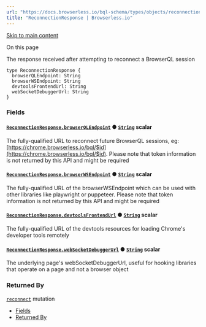 ```yaml
---
url: "https://docs.browserless.io/bql-schema/types/objects/reconnection-response"
title: "ReconnectionResponse | Browserless.io"
---
```


[Skip to main content](https://docs.browserless.io/bql-schema/types/objects/reconnection-response#__docusaurus_skipToContent_fallback)

On this page

The response received after attempting to reconnect a BrowserQL session

```codeBlockLines_p187
type ReconnectionResponse {
  browserQLEndpoint: String
  browserWSEndpoint: String
  devtoolsFrontendUrl: String
  webSocketDebuggerUrl: String
}

```

### Fields [​](https://docs.browserless.io/bql-schema/types/objects/reconnection-response\#fields "Direct link to Fields")

#### [`ReconnectionResponse.browserQLEndpoint`](https://docs.browserless.io/bql-schema/types/objects/reconnection-response\#) ● [`String`](https://docs.browserless.io/bql-schema/types/scalars/string) scalar [​](https://docs.browserless.io/bql-schema/types/objects/reconnection-response\#reconnectionresponsebrowserqlendpointstring- "Direct link to reconnectionresponsebrowserqlendpointstring-")

The fully-qualified URL to reconnect future BrowserQL sessions, eg: [https://chrome.browserless.io/bql/$id](https://chrome.browserless.io/bql/$id). Please note that token information is not returned by this API and might be required

#### [`ReconnectionResponse.browserWSEndpoint`](https://docs.browserless.io/bql-schema/types/objects/reconnection-response\#) ● [`String`](https://docs.browserless.io/bql-schema/types/scalars/string) scalar [​](https://docs.browserless.io/bql-schema/types/objects/reconnection-response\#reconnectionresponsebrowserwsendpointstring- "Direct link to reconnectionresponsebrowserwsendpointstring-")

The fully-qualified URL of the browserWSEndpoint which can be used with other libraries like playwright or puppeteer. Please note that token information is not returned by this API and might be required

#### [`ReconnectionResponse.devtoolsFrontendUrl`](https://docs.browserless.io/bql-schema/types/objects/reconnection-response\#) ● [`String`](https://docs.browserless.io/bql-schema/types/scalars/string) scalar [​](https://docs.browserless.io/bql-schema/types/objects/reconnection-response\#reconnectionresponsedevtoolsfrontendurlstring- "Direct link to reconnectionresponsedevtoolsfrontendurlstring-")

The fully-qualified URL of the devtools resources for loading Chrome's developer tools remotely

#### [`ReconnectionResponse.webSocketDebuggerUrl`](https://docs.browserless.io/bql-schema/types/objects/reconnection-response\#) ● [`String`](https://docs.browserless.io/bql-schema/types/scalars/string) scalar [​](https://docs.browserless.io/bql-schema/types/objects/reconnection-response\#reconnectionresponsewebsocketdebuggerurlstring- "Direct link to reconnectionresponsewebsocketdebuggerurlstring-")

The underlying page's webSocketDebuggerUrl, useful for hooking libraries that operate on a page and not a browser object

### Returned By [​](https://docs.browserless.io/bql-schema/types/objects/reconnection-response\#returned-by "Direct link to Returned By")

[`reconnect`](https://docs.browserless.io/bql-schema/operations/mutations/reconnect) mutation

- [Fields](https://docs.browserless.io/bql-schema/types/objects/reconnection-response#fields)
- [Returned By](https://docs.browserless.io/bql-schema/types/objects/reconnection-response#returned-by)